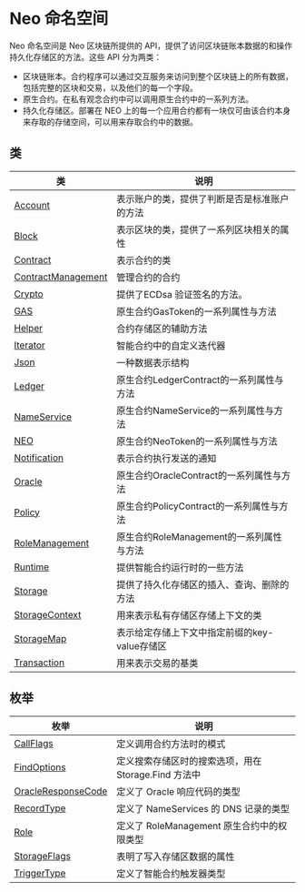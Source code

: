 # Neo 命名空间

Neo 命名空间是 Neo 区块链所提供的 API，提供了访问区块链账本数据的和操作持久化存储区的方法。这些 API 分为两类：

- 区块链账本。合约程序可以通过交互服务来访问到整个区块链上的所有数据，包括完整的区块和交易，以及他们的每一个字段。
- 原生合约。在私有观念合约中可以调用原生合约中的一系列方法。
- 持久化存储区。部署在 NEO 上的每一个应用合约都有一块仅可由该合约本身来存取的存储空间，可以用来存取合约中的数据。


## 类

| 类                                        | 说明                       |
| ---------------------------------------- | ------------------------ |
| [Account](neo/Account.md)                | 表示账户的类，提供了判断是否是标准账户的方法        |
| [Block](neo/Block.md)                    | 表示区块的类，提供了一系列区块相关的属性     |
| [Contract](neo/Contract.md)              | 表示合约的类                   |
| [ContractManagement](neo/ContractManagement.md) | 管理合约的合约 |
| [Crypto](neo/Crypto.md)              | 提供了ECDsa 验证签名的方法。                   |
| [GAS](neo/Gas.md)        | 原生合约GasToken的一系列属性与方法                |
| [Helper](neo/Helper.md)              | 合约存储区的辅助方法                   |
| [Iterator](neo/Iterator.md)              | 智能合约中的自定义迭代器                   |
| [Json](neo/Json.md)              | 一种数据表示结构                   |
| [Ledger](neo/Ledger.md)  | 原生合约LedgerContract的一系列属性与方法 |
| [NameService](neo/NameService.md) | 原生合约NameService的一系列属性与方法 |
| [NEO](neo/Neo.md)        |         原生合约NeoToken的一系列属性与方法        |
| [Notification](neo/Notification.md)              | 表示合约执行发送的通知                   |
| [Oracle](neo/Oracle.md) | 原生合约OracleContract的一系列属性与方法 |
| [Policy](neo/Policy.md) | 原生合约PolicyContract的一系列属性与方法 |
| [RoleManagement](neo/RoleManagement.md) | 原生合约RoleManagement的一系列属性与方法 |
| [Runtime](neo/Runtime.md)                | 提供智能合约运行时的一些方法     |
| [Storage](neo/Storage.md)                | 提供了持久化存储区的插入、查询、删除的方法    |
| [StorageContext](neo/StorageContext.md)  | 用来表示私有存储区存储上下文的类   |
| [StorageMap](neo/StorageMap.md)  | 表示给定存储上下文中指定前缀的key-value存储区   |
| [Transaction](neo/Transaction.md)        | 用来表示交易的基类                |

## 枚举

| 枚举                                       | 说明                        |
| ---------------------------------------- | ------------------------- |
| [CallFlags](neo/CallFlags.md) | 定义调用合约方法时的模式|
| [FindOptions](neo/FindOptions.md) | 定义搜索存储区时的搜索选项，用在 Storage.Find 方法中 |
| [OracleResponseCode](neo/OracleResponseCode.md) | 定义了 Oracle 响应代码的类型 |
| [RecordType](neo/RecordType.md) | 定义了 NameServices 的 DNS 记录的类型 |
| [Role](neo/Role.md) | 定义了 RoleManagement 原生合约中的权限类型 |
| [StorageFlags](neo/StorageFlags.md)  | 表明了写入存储区数据的属性 |
| [TriggerType](neo/TriggerType.md) | 定义了智能合约触发器类型 |

